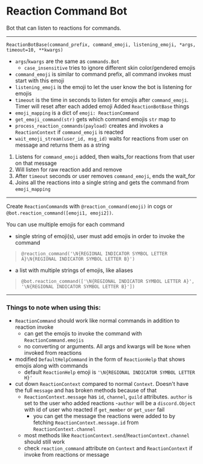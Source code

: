 # Reaction Command Bot
Bot that can listen to reactions for commands.
***
`ReactionBotBase(command_prefix, command_emoji, listening_emoji, *args, timeout=10, **kwargs)`
- `args`/`kwargs` are the same as `commands.Bot`
  - `case_insensitive` tries to ignore different skin color/gendered emojis
- `command_emoji` is similar to command prefix, all command invokes must start with this emoji
- `listening_emoji` is the emoji to let the user know the bot is listening for emojis
- `timeout` is the time in seconds to listen for emojis after `command_emoji`. Timer will reset after each added emoji
Added `ReactionBotBase` things
- `emoji_mapping` is a dict of `emoji: ReactionCommand`
- `get_emoji_command(str)` gets which command emojis `str` map to
- `process_reaction_commands(payload)` creates and invokes a `ReactionContext` if `command_emoji` is reacted
- `wait_emoji_stream(user_id, msg_id)` waits for reactions from user on message and returns them as a string

1. Listens for `command_emoji` added, then waits_for reactions from that user on that message
2. Will listen for raw reaction add and remove
3. After `timeout` seconds or user removes `command_emoji`, ends the wait_for
4. Joins all the reactions into a single string and gets the command from `emoji_mapping`
***
Create `ReactionCommand`s with `@reaction_command(emoji)` in cogs or `@bot.reaction_command([emoji1, emoji2])`.

You can use multiple emojis for each command

- single string of emoji(s), user must add emojis in order to invoke the command
> `@reaction_command('\N{REGIONAL INDICATOR SYMBOL LETTER A}\N{REGIONAL INDICATOR SYMBOL LETTER B}')`

- a list with multiple strings of emojis, like aliases
> `@bot.reaction_command(['\N{REGIONAL INDICATOR SYMBOL LETTER A}', '\N{REGIONAL INDICATOR SYMBOL LETTER B}'])`
***
### Things to note when using this:
- `ReactionCommand` should work like normal commands in addition to reaction invoke
  - can get the emojis to invoke the command with `ReactionCommand.emojis`
  - no converting or arguments. All args and kwargs will be `None` when invoked from reactions
- modified `DefaultHelpCommand` in the form of `ReactionHelp` that shows emojis along with commands
  - default `ReactionHelp` emoji is `'\N{REGIONAL INDICATOR SYMBOL LETTER H}'`
- cut down `ReactionContext` compared to normal `Context`. Doesn't have the full `message` and has broken methods because of that
  - `ReactionContext.message` has `id`, `channel`, `guild` attributes. `author` is set to the user who added reactions
    -`author` will be a `discord.Object` with id of user who reacted if `get_member` or `get_user` fail
    - you can get the message the reactions were added to by fetching `ReactionContext.message.id` from `ReactionContext.channel`
  - most methods like `ReactionContext.send`/`ReactionContext.channel` should still work
  - check `reaction_command` attribute on `Context` and `ReactionContext` if invoke from reactions or message
